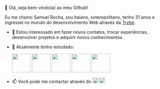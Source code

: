 👋 Olá, seja bem-vindo(a) ao meu Github! 

Eu me chamo Samuel Rocha, sou baiano, soteropolitano, tenho 31 anos e ingressei no mundo do desenvolvimento Web através da [Trybe](https://www.betrybe.com/?utm_term=trybe&utm_campaign=*%5BSearch%5D+Brand_BRA&utm_source=adwords&utm_medium=ppc&hsa_acc=1466424558&hsa_cam=12085736593&hsa_grp=146119280611&hsa_ad=617838452283&hsa_src=g&hsa_tgt=kwd-372340162995&hsa_kw=trybe&hsa_mt=e&hsa_net=adwords&hsa_ver=3&gclid=Cj0KCQiAtbqdBhDvARIsAGYnXBO9Zx53yWIS_-tfcYOZUJSJYr82nbHdzTtee8rUMaHAU6CgCK1rUjMaAkPVEALw_wcB).
- 👀 Estou interessado em fazer novos contatos, trocar experiências, desenvolver projetos e adquirir novos conhecimentos.
- 🌱 Atualmente tenho estudado:

  <img width="60px" heigth="40px" src='https://cdn-icons-png.flaticon.com/512/5968/5968292.png' /> <img width="60px" heigth="40px" src='https://cdn-icons-png.flaticon.com/512/5968/5968267.png' /> <img width="60px" heigth="40px" src='https://cdn-icons-png.flaticon.com/512/6124/6124995.png' /> <img width="60px" heigth="40px" src='https://cdn-icons-png.flaticon.com/512/5968/5968242.png' /> <img width="60px" heigth="40px" src='https://cdn-icons-png.flaticon.com/512/1183/1183672.png' />
- 📫 Você pode me contactar através do <a href="https://www.linkedin.com/in/samuel-rocha-88278224a/" target="_blank"><img width="18px" heigth="10px" src='https://cdn-icons-png.flaticon.com/512/3536/3536505.png' /></a> <a href="https://www.instagram.com/sam_sr91/" target="_blank"><img width="18px" heigth="10px" src='https://cdn-icons-png.flaticon.com/512/2111/2111463.png' /></a>
